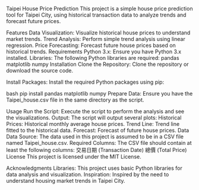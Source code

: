 

Taipei House Price Prediction
This project is a simple house price prediction tool for Taipei City, using historical transaction data to analyze trends and forecast future prices.

Features
Data Visualization: Visualize historical house prices to understand market trends.
Trend Analysis: Perform simple trend analysis using linear regression.
Price Forecasting: Forecast future house prices based on historical trends.
Requirements
Python 3.x: Ensure you have Python 3.x installed.
Libraries: The following Python libraries are required:
pandas
matplotlib
numpy
Installation
Clone the Repository: Clone the repository or download the source code.

Install Packages: Install the required Python packages using pip:

bash
pip install pandas matplotlib numpy
Prepare Data: Ensure you have the Taipei_house.csv file in the same directory as the script.

Usage
Run the Script: Execute the script to perform the analysis and see the visualizations.
Output: The script will output several plots:
Historical Prices: Historical monthly average house prices.
Trend Line: Trend line fitted to the historical data.
Forecast: Forecast of future house prices.
Data
Data Source: The data used in this project is assumed to be in a CSV file named Taipei_house.csv.
Required Columns: The CSV file should contain at least the following columns:
交易日期 (Transaction Date)
總價 (Total Price)
License
This project is licensed under the MIT License.

Acknowledgments
Libraries: This project uses basic Python libraries for data analysis and visualization.
Inspiration: Inspired by the need to understand housing market trends in Taipei City.
